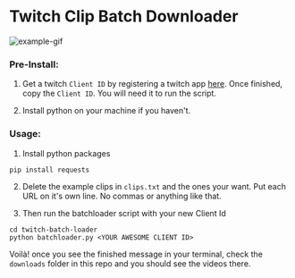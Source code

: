 # Twitch Clip Batch Downloader  
![example-gif](https://github.com/daevski/twitch-batch-loader/blob/master/batchloader.gif)

### Pre-Install:

1) Get a twitch `Client ID` by registering a twitch app [here](https://dev.twitch.tv/dashboard/apps/create).
Once finished, copy the `Client ID`. You will need it to run the script.

2) Install python on your machine if you haven't.

### Usage:

1) Install python packages
```
pip install requests
```

2) Delete the example clips in `clips.txt` and the ones your want. Put each URL on it's own line. No commas or anything like that.

3) Then run the batchloader script with your new Client Id
```
cd twitch-batch-loader
python batchloader.py <YOUR AWESOME CLIENT ID>
```

Voilà! once you see the finished message in your terminal, check the `downloads` folder in this repo and you should see the videos there.
